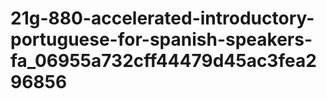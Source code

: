 # 21g-880-accelerated-introductory-portuguese-for-spanish-speakers-fa_06955a732cff44479d45ac3fea296856